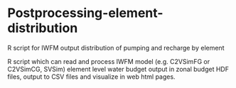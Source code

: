 # Postprocessing-element-distribution
 R script for IWFM output distribution of pumping and recharge by element

R script which can read and process IWFM model (e.g. C2VSimFG or C2VSimCG, SVSim) element level water budget output in zonal budget HDF files, output to CSV files and visualize in web html pages. 
